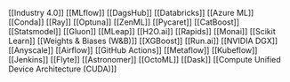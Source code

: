 [[Industry 4.0]]
[[MLflow]]
[[DagsHub]]
[[Databricks]]
[[Azure ML]]
[[Conda]]
[[Ray]]
[[Optuna]]
[[ZenML]]
[[Pycaret]]
[[CatBoost]]
[[Statsmodel]]
[[Gluon]]
[[MLeap]]
[[H2O.ai]]
[[Rapids]]
[[Monai]]
[[Scikit Learn]]
[[Weights & Biases (W&B)]]
[[XGBoost]]
[[Run.ai]]
[[NVIDIA DGX]]
[[Anyscale]]
[[Airflow]]
[[GitHub Actions]]
[[Metaflow]]
[[Kubeflow]]
[[Jenkins]]
[[Flyte]]
[[Astronomer]]
[[OctoML]]
[[Dask]]
[[Compute Unified Device Architecture (CUDA)]]
